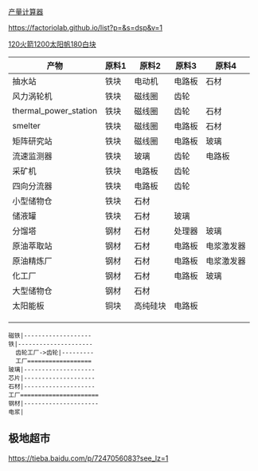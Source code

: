 [产量计算器](https://bysz71.github.io/DysonCuoQiuAssistant/)

https://factoriolab.github.io/list?p=&s=dsp&v=1

[120火箭1200太阳帆180白块](https://factoriolab.github.io/list?z=eJwrcIrSMjQyiHdKBVFAukrL0MJALclDLc0w3jk-Uq1Yy1DLrM7Jr84ptM4pos4pqs4puc4pu84pp87Zrc7ZvS6gLrIupS67rlKtzBgAfcsY6g__#hydrogen)

| 产物                  | 原料1 | 原料2    | 原料3  | 原料4      |
| --------------------- | ----- | -------- | ------ | ---------- |
| 抽水站                | 铁块  | 电动机   | 电路板 | 石材       |
| 风力涡轮机            | 铁块  | 磁线圈   | 齿轮   |            |
| thermal_power_station | 铁块  | 磁线圈   | 齿轮   | 石材       |
| smelter               | 铁块  | 磁线圈   | 电路板 | 石材       |
| 矩阵研究站            | 铁块  | 磁线圈   | 电路板 | 玻璃       |
| 流速监测器            | 铁块  | 玻璃     | 齿轮   | 电路板     |
| 采矿机                | 铁块  | 电路板   | 齿轮   |            |
| 四向分流器            | 铁块  | 电路板   | 齿轮   |            |
| 小型储物仓            | 铁块  | 石材     |        |            |
| 储液罐                | 铁块  | 石材     | 玻璃   |            |
| 分馏塔                | 钢材  | 石材     | 处理器 | 玻璃       |
| 原油萃取站            | 钢材  | 石材     | 电路板 | 电浆激发器 |
| 原油精炼厂            | 钢材  | 石材     | 电路板 | 电浆激发器 |
| 化工厂                | 钢材  | 石材     | 电路板 | 玻璃       |
| 大型储物仓            | 钢材  | 石材     |        |            |
| 太阳能板              | 铜块  | 高纯硅块 | 电路板 |            |
|                       |       |          |        |            |
|                       |       |          |        |            |
|                       |       |          |        |            |



```
磁铁|-------------------
铁|---------------------
  齿轮工厂->齿轮|---------
  工厂==================
玻璃|--------------------
芯片|--------------------
石材|--------------------
工厂======================
钢材|---------------------
电浆|
```

## 极地超市

https://tieba.baidu.com/p/7247056083?see_lz=1




